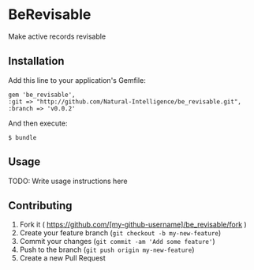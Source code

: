 # BeRevisable

Make active records revisable

## Installation

Add this line to your application's Gemfile:

    gem 'be_revisable',     
    :git => "http://github.com/Natural-Intelligence/be_revisable.git",
    :branch => 'v0.0.2'

And then execute:

    $ bundle

## Usage

TODO: Write usage instructions here

## Contributing

1. Fork it ( https://github.com/[my-github-username]/be_revisable/fork )
2. Create your feature branch (`git checkout -b my-new-feature`)
3. Commit your changes (`git commit -am 'Add some feature'`)
4. Push to the branch (`git push origin my-new-feature`)
5. Create a new Pull Request
